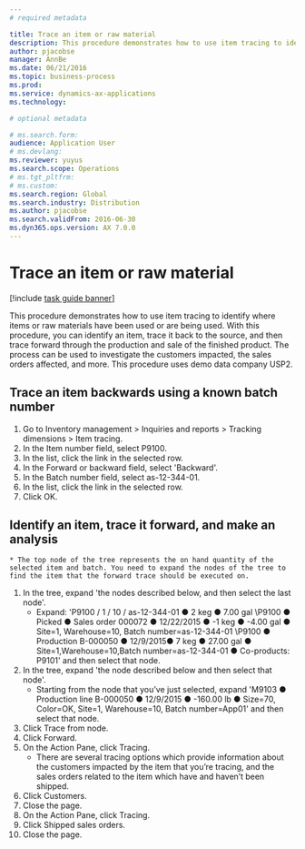 ```yaml
---
# required metadata

title: Trace an item or raw material
description: This procedure demonstrates how to use item tracing to identify where items or raw materials have been used or are being used.
author: pjacobse
manager: AnnBe
ms.date: 06/21/2016
ms.topic: business-process
ms.prod:  
ms.service: dynamics-ax-applications
ms.technology:  

# optional metadata

# ms.search.form:   
audience: Application User
# ms.devlang:  
ms.reviewer: yuyus
ms.search.scope: Operations
# ms.tgt_pltfrm:  
# ms.custom:  
ms.search.region: Global
ms.search.industry: Distribution
ms.author: pjacobse
ms.search.validFrom: 2016-06-30
ms.dyn365.ops.version: AX 7.0.0
---
```

# Trace an item or raw material

[!include [task guide banner](../../includes/task-guide-banner.md)]

This procedure demonstrates how to use item tracing to identify where items or raw materials have been used or are being used. With this procedure, you can identify an item, trace it back to the source, and then trace forward through the production and sale of the finished product. The process can be used to investigate the customers impacted, the sales orders affected, and more. This procedure uses demo data company USP2.


## Trace an item backwards using a known batch number
1. Go to Inventory management > Inquiries and reports > Tracking dimensions > Item tracing.
2. In the Item number field, select P9100.
3. In the list, click the link in the selected row.
4. In the Forward or backward field, select 'Backward'.
5. In the Batch number field, select as-12-344-01.
6. In the list, click the link in the selected row.
7. Click OK.

## Identify an item, trace it forward, and make an analysis
    * The top node of the tree represents the on hand quantity of the selected item and batch. You need to expand the nodes of the tree to find the item that the forward trace should be executed on.   
1. In the tree, expand 'the nodes described below, and then select the last node'.
    * Expand: 'P9100 / 1 / 10 / as-12-344-01 ● 2 keg ● 7.00 gal  \P9100 ● Picked ● Sales order 000072 ● 12/22/2015  ● -1 keg ● -4.00 gal ● Site=1, Warehouse=10, Batch number=as-12-344-01  \P9100 ● Production B-000050 ● 12/9/2015● 7 keg ● 27.00 gal ● Site=1,Warehouse=10,Batch number=as-12-344-01 ● Co-products: P9101' and then select that node.     
2. In the tree, expand 'the node described below and then select that node'.
    * Starting from the node that you’ve just selected,  expand 'M9103 ● Production line B-000050 ● 12/9/2015  ● -160.00 lb ● Size=70, Color=OK, Site=1, Warehouse=10, Batch number=App01' and then select that node.  
3. Click Trace from node.
4. Click Forward.
5. On the Action Pane, click Tracing.
    * There are several tracing options which provide information about the customers impacted by the item that you’re tracing, and the sales orders related to the item which have and haven’t been shipped.   
6. Click Customers.
7. Close the page.
8. On the Action Pane, click Tracing.
9. Click Shipped sales orders.
10. Close the page.
